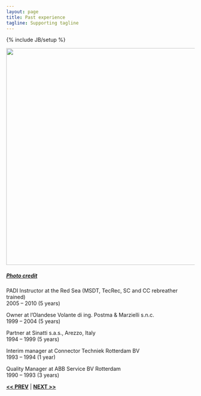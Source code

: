```yaml
---
layout: page
title: Past experience
tagline: Supporting tagline
---
```

{% include JB/setup %}

<a href="https://www.flickr.com/photos/zunami/2931956797" title="View photo on Flickr" target="_blank"><img src="https://farm4.staticflickr.com/3250/2931956797_0f2a7ab0cc_b.jpg" style="width: 580px;"></a><br />
<h5><a href="https://www.flickr.com/people/zunami/" title="View user on Flickr" target="_blank">Photo credit</a></h5>

PADI Instructor at the Red Sea (MSDT, TecRec, SC and CC rebreather trained)  
2005 – 2010 (5 years)

Owner at l’Olandese Volante di ing. Postma & Marzielli s.n.c.  
1999 – 2004 (5 years)

Partner at Sinatti s.a.s., Arezzo, Italy  
1994 – 1999 (5 years)

Interim manager at Connector Techniek Rotterdam BV  
1993 – 1994 (1 year)

Quality Manager at ABB Service BV Rotterdam  
1990 – 1993 (3 years)

<a href="/edu.html" title="Education"><b><< PREV</b></a> &#124; <a href="/terms.html" title="My terms"><b>NEXT >></b></a>
